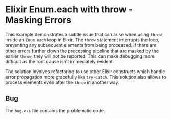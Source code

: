 # Elixir Enum.each with throw - Masking Errors

This example demonstrates a subtle issue that can arise when using `throw` inside an `Enum.each` loop in Elixir.  The `throw` statement interrupts the loop, preventing any subsequent elements from being processed.  If there are other errors further down the processing pipeline that are masked by the earlier `throw`, they will not be reported. This can make debugging more difficult as the root cause isn't immediately evident.

The solution involves refactoring to use other Elixir constructs which handle error propagation more gracefully like `try-catch`. This solution also allows to process elements even after the `throw` in another way.

## Bug
The `bug.exs` file contains the problematic code.